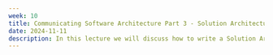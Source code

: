 ```yaml
---
week: 10
title: Communicating Software Architecture Part 3 - Solution Architecture Document
date: 2024-11-11
description: In this lecture we will discuss how to write a Solution Architecture Document (SAD), in prepratation for the final deliverable for this course.
---
```

